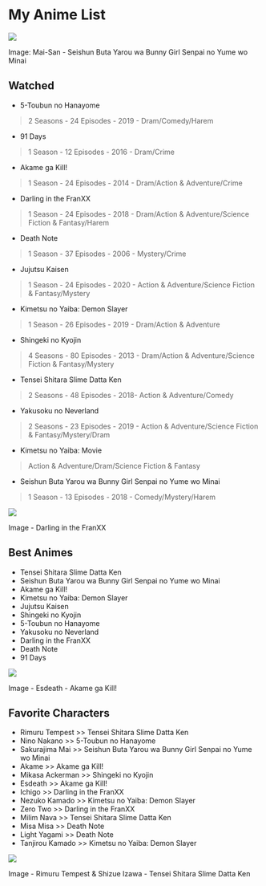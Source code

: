 # My Anime List

<img src="https://media.discordapp.net/attachments/775822548519616562/876190639765725216/thumb-1920-1057367.jpg">

Image: Mai-San - Seishun Buta Yarou wa Bunny Girl Senpai no Yume wo Minai


## Watched<br>

- 5-Toubun no Hanayome

> 2 Seasons - 24 Episodes - 2019 - Dram/Comedy/Harem<br>

- 91 Days

> 1 Season - 12 Episodes - 2016 - Dram/Crime<br>

- Akame ga Kill!

> 1 Season - 24 Episodes - 2014 - Dram/Action & Adventure/Crime<br>

- Darling in the FranXX

> 1 Season - 24 Episodes - 2018 - Dram/Action & Adventure/Science Fiction & Fantasy/Harem<br>

- Death Note

> 1 Season - 37 Episodes - 2006 - Mystery/Crime<br>

- Jujutsu Kaisen

> 1 Season - 24 Episodes - 2020 - Action & Adventure/Science Fiction & Fantasy/Mystery<br>

- Kimetsu no Yaiba: Demon Slayer

> 1 Season - 26 Episodes - 2019 - Dram/Action & Adventure<br>

- Shingeki no Kyojin

> 4 Seasons - 80 Episodes - 2013 - Dram/Action & Adventure/Science Fiction & Fantasy/Mystery<br>

- Tensei Shitara Slime Datta Ken

> 2 Seasons - 48 Episodes - 2018- Action & Adventure/Comedy<br>

- Yakusoku no Neverland

> 2 Seasons - 23 Episodes - 2019 - Action & Adventure/Science Fiction & Fantasy/Mystery/Dram<br>

- Kimetsu no Yaiba: Movie

> Action & Adventure/Dram/Science Fiction & Fantasy<br>

- Seishun Buta Yarou wa Bunny Girl Senpai no Yume wo Minai

> 1 Season - 13 Episodes - 2018 - Comedy/Mystery/Harem<br>

<img src="https://media.discordapp.net/attachments/775822548519616562/876189924632715295/3.jpeg">

Image - Darling in the FranXX


## Best Animes

- Tensei Shitara Slime Datta Ken
- Seishun Buta Yarou wa Bunny Girl Senpai no Yume wo Minai
- Akame ga Kill!
- Kimetsu no Yaiba: Demon Slayer
- Jujutsu Kaisen
- Shingeki no Kyojin
- 5-Toubun no Hanayome
- Yakusoku no Neverland
- Darling in the FranXX
- Death Note
- 91 Days

<img src="https://media.discordapp.net/attachments/775822548519616562/876189997378723880/9.jpeg">

Image - Esdeath - Akame ga Kill!


## Favorite Characters

- Rimuru Tempest >> Tensei Shitara Slime Datta Ken
- Nino Nakano >> 5-Toubun no Hanayome
- Sakurajima Mai >> Seishun Buta Yarou wa Bunny Girl Senpai no Yume wo Minai
- Akame >> Akame ga Kill!
- Mikasa Ackerman >> Shingeki no Kyojin
- Esdeath >> Akame ga Kill!
- Ichigo >> Darling in the FranXX
- Nezuko Kamado >> Kimetsu no Yaiba: Demon Slayer
- Zero Two >> Darling in the FranXX
- Milim Nava >> Tensei Shitara Slime Datta Ken
- Misa Misa >> Death Note
- Light Yagami >> Death Note
- Tanjirou Kamado >> Kimetsu no Yaiba: Demon Slayer

<img src="https://media.discordapp.net/attachments/775822548519616562/876189473468198952/9.jpeg">

Image - Rimuru Tempest & Shizue Izawa - Tensei Shitara Slime Datta Ken